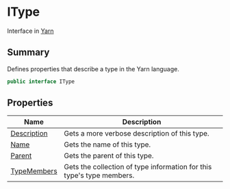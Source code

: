 # IType

Interface in [Yarn](broken-reference)

## Summary

Defines properties that describe a type in the Yarn language.

```csharp
public interface IType
```

## Properties

| Name                                     | Description                                                           |
| ---------------------------------------- | --------------------------------------------------------------------- |
| [Description](yarn.itype.description.md) | Gets a more verbose description of this type.                         |
| [Name](yarn.itype.name.md)               | Gets the name of this type.                                           |
| [Parent](broken-reference)               | Gets the parent of this type.                                         |
| [TypeMembers](yarn.itype.typemembers.md) | Gets the collection of type information for this type's type members. |
